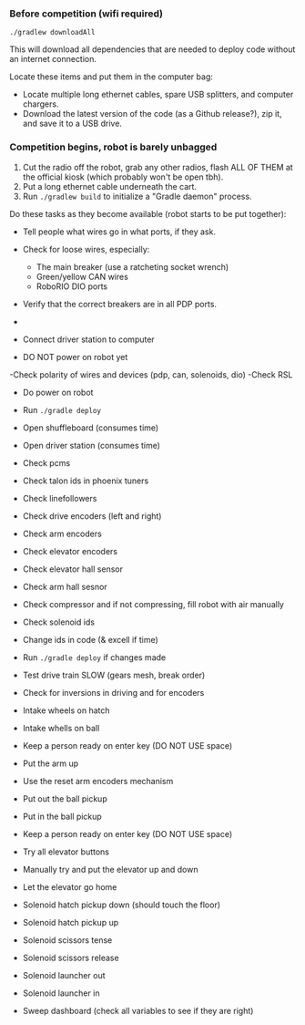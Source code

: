 ### Before competition (wifi required)

`./gradlew downloadAll`

This will download all dependencies that are needed to deploy code without an internet connection.

Locate these items and put them in the computer bag:

- Locate multiple long ethernet cables, spare USB splitters, and computer chargers.
- Download the latest version of the code (as a Github release?), zip it, and save it to a USB drive.

### Competition begins, robot is barely unbagged

1. Cut the radio off the robot, grab any other radios, flash ALL OF THEM at the official kiosk (which probably won't be open tbh).
2. Put a long ethernet cable underneath the cart.
3. Run `./gradlew build` to initialize a "Gradle daemon" process.

Do these tasks as they become available (robot starts to be put together):

- Tell people what wires go in what ports, if they ask.
- Check for loose wires, especially:
    - The main breaker (use a ratcheting socket wrench)
    - Green/yellow CAN wires
    - RoboRIO DIO ports
- Verify that the correct breakers are in all PDP ports.
- 


- Connect driver station to computer
- DO NOT power on robot yet

-Check polarity of wires and devices (pdp, can, solenoids, dio)
-Check RSL

- Do power on robot
- Run `./gradle deploy`
- Open shuffleboard (consumes time)
- Open driver station (consumes time)

- Check pcms
- Check talon ids in phoenix tuners
- Check linefollowers
- Check drive encoders (left and right)
- Check arm encoders
- Check elevator encoders
- Check elevator hall sensor
- Check arm hall sesnor

- Check compressor and if not compressing, fill robot with air manually
- Check solenoid ids
- Change ids in code (& excell if time)
- Run `./gradle deploy` if changes made

- Test drive train SLOW (gears mesh, break order)
- Check for inversions in driving and for encoders
- Intake wheels on hatch
- Intake whells on ball

- Keep a person ready on enter key (DO NOT USE space)
- Put the arm up
- Use the reset arm encoders mechanism
- Put out the ball pickup
- Put in the ball pickup

- Keep a person ready on enter key (DO NOT USE space)
- Try all elevator buttons
- Manually try and put the elevator up and down
- Let the elevator go home

- Solenoid hatch pickup down (should touch the floor)
- Solenoid hatch pickup up
- Solenoid scissors tense
- Solenoid scissors release
- Solenoid launcher out
- Solenoid launcher in

- Sweep dashboard (check all variables to see if they are right)